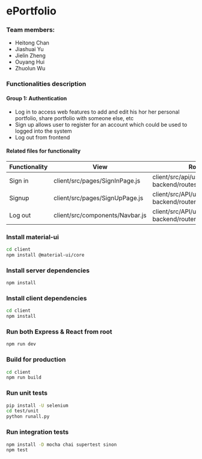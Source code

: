 # ePortfolio

### Team members:

- Heitong Chan
- Jiashuai Yu
- Jielin Zheng
- Ouyang Hui
- Zhuolun Wu

### Functionalities description

#### Group 1: Authentication

- Log in to access web features to add and edit his hor her personal portfolio, share portfolio with someone else, etc
- Sign up allows user to register for an account which could be used to logged into the system
- Log out from frontend

#### Related files for functionality

| Functionality | View                            | Route                                                        | Controller                            | Model                   |
| ------------- | ------------------------------- | ------------------------------------------------------------ | ------------------------------------- | ----------------------- |
| Sign in       | client/src/pages/SignInPage.js  | client/src/api/userAPI.js<br />backend/routes/usersRouter.js | backend/controllers/usersContrller.js | backend/models/users.js |
| Signup        | client/src/pages/SignUpPage.js  | client/src/API/userAPI.js<br />backend/routers/usersRouter.js | backend/controllers/usersContrller.js | backend/models/users.js |
| Log out       | client/src/components/Navbar.js | client/src/API/userAPI.js<br />backend/routers/usersRouter.  | backend/controllers/usersContrller.js | backend/models/users.js |


### Install material-ui

```bash
cd client
npm install @material-ui/core
```

### Install server dependencies

```bash
npm install
```

### Install client dependencies

```bash
cd client
npm install
```

### Run both Express & React from root

```bash
npm run dev
```

### Build for production

```bash
cd client
npm run build
```

### Run unit tests

```bash
pip install -U selenium
cd test/unit
python runall.py
```

### Run integration tests

```bash
npm install -D mocha chai supertest sinon
npm test
```
